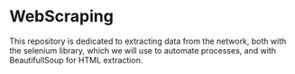 # WebScraping

This repository is dedicated to extracting data from the network, both with the selenium library, which we will use to automate processes, and with BeautifullSoup for HTML extraction.
